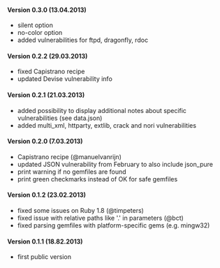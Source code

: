 #### Version 0.3.0 (13.04.2013)

* silent option
* no-color option
* added vulnerabilities for ftpd, dragonfly, rdoc

#### Version 0.2.2 (29.03.2013)

* fixed Capistrano recipe
* updated Devise vulnerability info

#### Version 0.2.1 (21.03.2013)

* added possibility to display additional notes about specific vulnerabilities (see data.json)
* added multi_xml, httparty, extlib, crack and nori vulnerabilities

#### Version 0.2.0 (7.03.2013)

* Capistrano recipe (@manuelvanrijn)
* updated JSON vulnerability from February to also include json_pure
* print warning if no gemfiles are found
* print green checkmarks instead of OK for safe gemfiles

#### Version 0.1.2 (23.02.2013)

* fixed some issues on Ruby 1.8 (@timpeters)
* fixed issue with relative paths like '.' in parameters (@bct)
* fixed parsing gemfiles with platform-specific gems (e.g. mingw32)

#### Version 0.1.1 (18.82.2013)

* first public version
